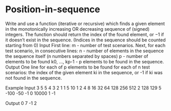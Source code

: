 # Position-in-sequence
Write and use a function (iterative or recursive) which finds a given element in the monotonically increasing 
OR decreasing sequence of (signed) integers. The function should return the index of the found element,
or −1 if it doesn’t exist in the sequence.
(Indices in the sequence should be counted starting from 0)
Input
First line: m - number of test scenarios.
Next, for each test scenario, in consecutive lines:
n - number of elements in the sequence
the sequence itself (n numbers separated by spaces)
p - number of elements to be found
k0, ..., kp-1 - p elements to be found in the sequence.
Output
One line for each of p elements to be found for each of n test scenarios:
the index of the given element ki in the sequence, or -1 if ki was not found in the sequence.

Example
Input
3
5
5 4 3 2 1
1
5
10
1 2 4 8 16 32 64 128 256 512
2
128
129
5
-100 -50 -1 0 10000
1
-1

Output
0
7
-1
2
